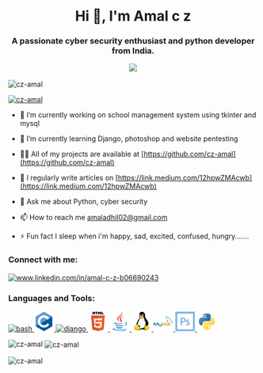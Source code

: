 <h1 align="center">Hi 👋, I'm Amal c z</h1>
<h3 align="center">A passionate cyber security enthusiast and python developer from India.</h3>
<p align="center"> <img src="https://media.tenor.com/flflC6GFzO8AAAAd/sultan-alrefaei-programmer.gif" width="300px",height="300px"></p>

<p align="left"> <img src="https://komarev.com/ghpvc/?username=cz-amal&label=Profile%20views&color=0e75b6&style=flat" alt="cz-amal" /> </p>

<p align="left"> <a href="https://github.com/ryo-ma/github-profile-trophy"><img src="https://github-profile-trophy.vercel.app/?username=cz-amal" alt="cz-amal" /></a> </p>

- 🔭 I’m currently working on school management system using tkinter and mysql

- 🌱 I’m currently learning Django, photoshop and website pentesting

- 👨‍💻 All of my projects are available at [https://github.com/cz-amal](https://github.com/cz-amal)

- 📝 I regularly write articles on [https://link.medium.com/12hpwZMAcwb](https://link.medium.com/12hpwZMAcwb)

- 💬 Ask me about Python, cyber security

- 📫 How to reach me amaladhil02@gmail.com

- ⚡️ Fun fact I sleep when i'm happy, sad, excited, confused, hungry.......

<h3 align="left">Connect with me:</h3>
<p align="left">
<a href="https://linkedin.com/in/www.linkedin.com/in/amal-c-z-b06690243" target="blank"><img align="center" src="https://raw.githubusercontent.com/rahuldkjain/github-profile-readme-generator/master/src/images/icons/Social/linked-in-alt.svg" alt="www.linkedin.com/in/amal-c-z-b06690243" height="30" width="40" /></a>
</p>

<h3 align="left">Languages and Tools:</h3>
<p align="left"> <a href="https://www.gnu.org/software/bash/" target="_blank" rel="noreferrer"> <img src="https://www.vectorlogo.zone/logos/gnu_bash/gnu_bash-icon.svg" alt="bash" width="40" height="40"/> </a> <a href="https://www.cprogramming.com/" target="_blank" rel="noreferrer"> <img src="https://raw.githubusercontent.com/devicons/devicon/master/icons/c/c-original.svg" alt="c" width="40" height="40"/> </a> <a href="https://www.djangoproject.com/" target="_blank" rel="noreferrer"> <img src="https://cdn.worldvectorlogo.com/logos/django.svg" alt="django" width="40" height="40"/> </a> <a href="https://www.w3.org/html/" target="_blank" rel="noreferrer"> <img src="https://raw.githubusercontent.com/devicons/devicon/master/icons/html5/html5-original-wordmark.svg" alt="html5" width="40" height="40"/> </a> <a href="https://www.java.com" target="_blank" rel="noreferrer"> <img src="https://raw.githubusercontent.com/devicons/devicon/master/icons/java/java-original.svg" alt="java" width="40" height="40"/> </a> <a href="https://www.linux.org/" target="_blank" rel="noreferrer"> <img src="https://raw.githubusercontent.com/devicons/devicon/master/icons/linux/linux-original.svg" alt="linux" width="40" height="40"/> </a> <a href="https://www.mysql.com/" target="_blank" rel="noreferrer"> <img src="https://raw.githubusercontent.com/devicons/devicon/master/icons/mysql/mysql-original-wordmark.svg" alt="mysql" width="40" height="40"/> </a> <a href="https://www.photoshop.com/en" target="_blank" rel="noreferrer"> <img src="https://raw.githubusercontent.com/devicons/devicon/master/icons/photoshop/photoshop-line.svg" alt="photoshop" width="40" height="40"/> </a> <a href="https://www.python.org" target="_blank" rel="noreferrer"> <img src="https://raw.githubusercontent.com/devicons/devicon/master/icons/python/python-original.svg" alt="python" width="40" height="40"/> </a> </p>

<p><img align="left" src="https://github-readme-stats.vercel.app/api/top-langs?username=cz-amal&show_icons=true&locale=en&layout=compact" alt="cz-amal" /></p>

<p>&nbsp;<img align="center" src="https://github-readme-stats.vercel.app/api?username=cz-amal&show_icons=true&locale=en" alt="cz-amal" /></p>

<p><img align="center" src="https://github-readme-streak-stats.herokuapp.com/?user=cz-amal&" alt="cz-amal" /></p>
